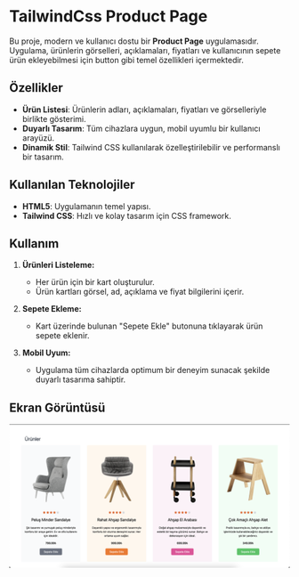 # TailwindCss Product Page

Bu proje, modern ve kullanıcı dostu bir **Product Page** uygulamasıdır. Uygulama, ürünlerin görselleri, açıklamaları, fiyatları ve kullanıcının sepete ürün ekleyebilmesi için button gibi temel özellikleri içermektedir.

## Özellikler

- **Ürün Listesi**: Ürünlerin adları, açıklamaları, fiyatları ve görselleriyle birlikte gösterimi.
- **Duyarlı Tasarım**: Tüm cihazlara uygun, mobil uyumlu bir kullanıcı arayüzü.
- **Dinamik Stil**: Tailwind CSS kullanılarak özelleştirilebilir ve performanslı bir tasarım.

## Kullanılan Teknolojiler

- **HTML5**: Uygulamanın temel yapısı.
- **Tailwind CSS**: Hızlı ve kolay tasarım için CSS framework.


## Kullanım

1. **Ürünleri Listeleme:**
   - Her ürün için bir kart oluşturulur.
   - Ürün kartları görsel, ad, açıklama ve fiyat bilgilerini içerir.

2. **Sepete Ekleme:**
   - Kart üzerinde bulunan "Sepete Ekle" butonuna tıklayarak ürün sepete eklenir.

3. **Mobil Uyum:**
   - Uygulama tüm cihazlarda optimum bir deneyim sunacak şekilde duyarlı tasarıma sahiptir.

## Ekran Görüntüsü

![Product Page](https://github.com/mustafakaracuha/tailwind-product-page/blob/main/assets/screenshots/1.png)


